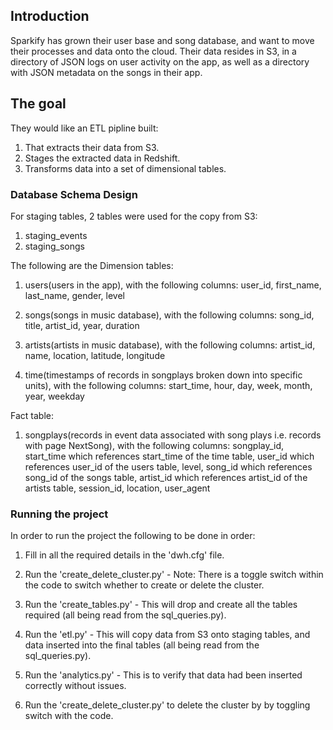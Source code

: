 ## Introduction

Sparkify has grown their user base and song database, and want to move their processes and data onto the cloud. Their data resides in S3, in a directory of JSON logs on user activity on the app, as well as a directory with JSON metadata on the songs in their app.

## The goal

They would like an ETL pipline built: 

1. That extracts their data from S3. 
2. Stages the extracted data in Redshift. 
3. Transforms data into a set of dimensional tables.

### Database Schema Design

For staging tables, 2 tables were used for the copy from S3:

1. staging_events
2. staging_songs

The following are the Dimension tables:

1. users(users in the app), with the following columns: user_id, first_name, last_name, gender, level 

2. songs(songs in music database), with the following columns: song_id, title, artist_id, year, duration

3. artists(artists in music database), with the following columns: artist_id, name, location, latitude, longitude

4. time(timestamps of records in songplays broken down into specific units), with the following columns: start_time, hour, day, week, month, year, weekday

Fact table:

1. songplays(records in event data associated with song plays i.e. records with page NextSong), with the following columns: songplay_id, start_time which references start_time of the time table, user_id which references user_id of the users table, level, song_id which references song_id of the songs table, artist_id which references artist_id of the artists table, session_id, location, user_agent


### Running the project

In order to run the project the following to be done in order:

1. Fill in all the required details in the 'dwh.cfg' file.

2. Run the 'create_delete_cluster.py' - Note: There is a toggle switch within the code to switch whether to create or delete the cluster.

3. Run the 'create_tables.py' - This will drop and create all the tables required (all being read from the sql_queries.py).

4. Run the 'etl.py' - This will copy data from S3 onto staging tables, and data inserted into the final tables (all being read from the sql_queries.py).

5. Run the 'analytics.py' - This is to verify that data had been inserted correctly without issues.

6. Run the 'create_delete_cluster.py' to delete the cluster by by toggling switch with the code.
